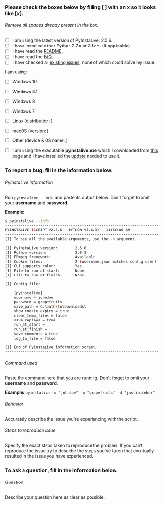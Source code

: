 ### Please check the boxes below by filling [ ] with an x so it looks like [x].
###### Remove all spaces already present in the box.

- [ ] I am using the latest version of PyInstaLive: 2.5.6.
- [ ] I have installed either Python 2.7.x or 3.5>=. (If applicable)
- [ ] I have read the [README](https://github.com/notcammy/pyinstalive/blob/master/README.md).
- [ ] I have read the [FAQ](https://github.com/notcammy/pyinstalive/blob/master/FAQ.md).
- [ ] I have checked all [existing issues](https://github.com/notcammy/PyInstaLive/issues?q=is%3Aissue), none of which could solve my issue.

I am using:
- [ ] Windows 10
- [ ] Windows 8.1
- [ ] Windows 8
- [ ] Windows 7
- [ ] Linux (distribution: )
- [ ] macOS (version: )
- [ ] Other (device & OS name: )

- [ ] I am using the executable **pyinstalive.exe** which I downloaded from [this](https://github.com/notcammy/PyInstaLive/releases) page and I have installed the [update](https://support.microsoft.com/en-gb/help/2999226/update-for-universal-c-runtime-in-windows) needed to use it.

##
##

### To report a bug, fill in the information below.

###### PyInstaLive information 
Run ```pyinstalive --info``` and paste its output below. Don't forget to omit your **username** and **password**.

**Example:**
```bash
$ pyinstalive --info
----------------------------------------------------------------------
PYINSTALIVE (SCRIPT V2.5.6 - PYTHON V3.6.3) - 11:50:00 AM
----------------------------------------------------------------------
[I] To see all the available arguments, use the -h argument.

[I] PyInstaLive version:        2.5.6
[I] Python version:             3.6.3
[I] FFmpeg framework:           Available
[I] Cookie files:               2 (username.json matches config user)
[I] CLI supports color:         Yes
[I] File to run at start:       None
[I] File to run at finish:      None

[I] Config file:

    [pyinstalive]
    username = johndoe
    password = grapefruits
    save_path = C:\path\to\downloads\
    show_cookie_expiry = true
    clear_temp_files = false
    save_replays = true
    run_at_start =
    run_at_finish =
    save_comments = true
    log_to_file = false

[I] End of PyInstaLive information screen.
----------------------------------------------------------------------
```

###### Command used
Paste the command here that you are running. Don't forget to omit your **username** and **password**.

**Example:** ```pyinstalive -u "johndoe" -p "grapefruits" -d "justinbieber"```

###### Behavior
Accurately describe the issue you're experiencing with the script.

###### Steps to reproduce issue
Specify the exact steps taken to reproduce the problem. If you can't reproduce the issue try to describe the steps you've taken that eventually resulted in the issue you have experienced.

##
##

### To ask a question, fill in the information below.

###### Question
Describe your question here as clear as possible.
